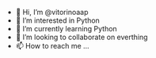 - 👋 Hi, I’m @vitorinoaap
- 👀 I’m interested in Python
- 🌱 I’m currently learning Python
- 💞️ I’m looking to collaborate on everthing
- 📫 How to reach me ...

<!---
vitorinoaap/vitorinoaap is a ✨ special ✨ repository because its `README.md` (this file) appears on your GitHub profile.
You can click the Preview link to take a look at your changes.
--->
